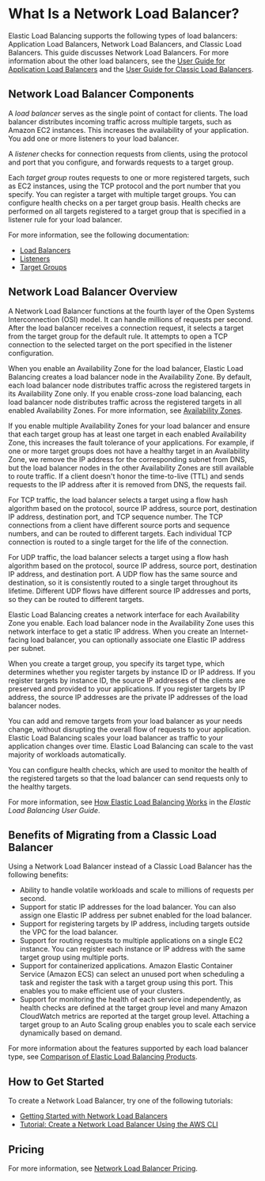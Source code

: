 # What Is a Network Load Balancer?<a name="introduction"></a>

Elastic Load Balancing supports the following types of load balancers: Application Load Balancers, Network Load Balancers, and Classic Load Balancers\. This guide discusses Network Load Balancers\. For more information about the other load balancers, see the [User Guide for Application Load Balancers](https://docs.aws.amazon.com/elasticloadbalancing/latest/application/) and the [User Guide for Classic Load Balancers](https://docs.aws.amazon.com/elasticloadbalancing/latest/classic/)\.

## Network Load Balancer Components<a name="network-load-balancer-components"></a>

A *load balancer* serves as the single point of contact for clients\. The load balancer distributes incoming traffic across multiple targets, such as Amazon EC2 instances\. This increases the availability of your application\. You add one or more listeners to your load balancer\.

A *listener* checks for connection requests from clients, using the protocol and port that you configure, and forwards requests to a target group\.

Each *target group* routes requests to one or more registered targets, such as EC2 instances, using the TCP protocol and the port number that you specify\. You can register a target with multiple target groups\. You can configure health checks on a per target group basis\. Health checks are performed on all targets registered to a target group that is specified in a listener rule for your load balancer\.

For more information, see the following documentation:
+ [Load Balancers](network-load-balancers.md)
+ [Listeners](load-balancer-listeners.md)
+ [Target Groups](load-balancer-target-groups.md)

## Network Load Balancer Overview<a name="network-load-balancer-overview"></a>

A Network Load Balancer functions at the fourth layer of the Open Systems Interconnection \(OSI\) model\. It can handle millions of requests per second\. After the load balancer receives a connection request, it selects a target from the target group for the default rule\. It attempts to open a TCP connection to the selected target on the port specified in the listener configuration\.

When you enable an Availability Zone for the load balancer, Elastic Load Balancing creates a load balancer node in the Availability Zone\. By default, each load balancer node distributes traffic across the registered targets in its Availability Zone only\. If you enable cross\-zone load balancing, each load balancer node distributes traffic across the registered targets in all enabled Availability Zones\. For more information, see [Availability Zones](network-load-balancers.md#availability-zones)\.

If you enable multiple Availability Zones for your load balancer and ensure that each target group has at least one target in each enabled Availability Zone, this increases the fault tolerance of your applications\. For example, if one or more target groups does not have a healthy target in an Availability Zone, we remove the IP address for the corresponding subnet from DNS, but the load balancer nodes in the other Availability Zones are still available to route traffic\. If a client doesn't honor the time\-to\-live \(TTL\) and sends requests to the IP address after it is removed from DNS, the requests fail\.

For TCP traffic, the load balancer selects a target using a flow hash algorithm based on the protocol, source IP address, source port, destination IP address, destination port, and TCP sequence number\. The TCP connections from a client have different source ports and sequence numbers, and can be routed to different targets\. Each individual TCP connection is routed to a single target for the life of the connection\.

For UDP traffic, the load balancer selects a target using a flow hash algorithm based on the protocol, source IP address, source port, destination IP address, and destination port\. A UDP flow has the same source and destination, so it is consistently routed to a single target throughout its lifetime\. Different UDP flows have different source IP addresses and ports, so they can be routed to different targets\.

Elastic Load Balancing creates a network interface for each Availability Zone you enable\. Each load balancer node in the Availability Zone uses this network interface to get a static IP address\. When you create an Internet\-facing load balancer, you can optionally associate one Elastic IP address per subnet\.

When you create a target group, you specify its target type, which determines whether you register targets by instance ID or IP address\. If you register targets by instance ID, the source IP addresses of the clients are preserved and provided to your applications\. If you register targets by IP address, the source IP addresses are the private IP addresses of the load balancer nodes\.

You can add and remove targets from your load balancer as your needs change, without disrupting the overall flow of requests to your application\. Elastic Load Balancing scales your load balancer as traffic to your application changes over time\. Elastic Load Balancing can scale to the vast majority of workloads automatically\.

You can configure health checks, which are used to monitor the health of the registered targets so that the load balancer can send requests only to the healthy targets\.

For more information, see [How Elastic Load Balancing Works](https://docs.aws.amazon.com/elasticloadbalancing/latest/userguide/how-elastic-load-balancing-works.html) in the *Elastic Load Balancing User Guide*\.

## Benefits of Migrating from a Classic Load Balancer<a name="network-load-balancer-benefits"></a>

Using a Network Load Balancer instead of a Classic Load Balancer has the following benefits:
+ Ability to handle volatile workloads and scale to millions of requests per second\.
+ Support for static IP addresses for the load balancer\. You can also assign one Elastic IP address per subnet enabled for the load balancer\.
+ Support for registering targets by IP address, including targets outside the VPC for the load balancer\.
+ Support for routing requests to multiple applications on a single EC2 instance\. You can register each instance or IP address with the same target group using multiple ports\.
+ Support for containerized applications\. Amazon Elastic Container Service \(Amazon ECS\) can select an unused port when scheduling a task and register the task with a target group using this port\. This enables you to make efficient use of your clusters\.
+ Support for monitoring the health of each service independently, as health checks are defined at the target group level and many Amazon CloudWatch metrics are reported at the target group level\. Attaching a target group to an Auto Scaling group enables you to scale each service dynamically based on demand\.

For more information about the features supported by each load balancer type, see [Comparison of Elastic Load Balancing Products](https://aws.amazon.com/elasticloadbalancing/details/#compare)\.

## How to Get Started<a name="network-load-balancer-get-started"></a>

To create a Network Load Balancer, try one of the following tutorials:
+ [Getting Started with Network Load Balancers](network-load-balancer-getting-started.md)
+ [Tutorial: Create a Network Load Balancer Using the AWS CLI](network-load-balancer-cli.md)

## Pricing<a name="network-load-balancer-pricing"></a>

For more information, see [Network Load Balancer Pricing](https://aws.amazon.com/elasticloadbalancing/networkloadbalancer/pricing/)\.